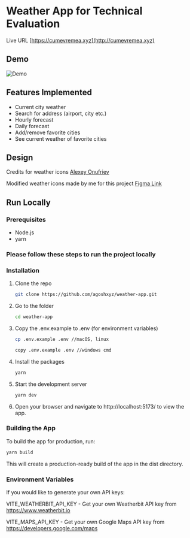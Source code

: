 # Weather App for Technical Evaluation
Live URL
 [https://cumevremea.xyz](http://cumevremea.xyz)

## Demo
![Demo](https://media.giphy.com/media/v1.Y2lkPTc5MGI3NjExNGJkNDU1ODg3Y2UyNGYyM2NiYzg2OWQ3ZjdmOTFjNzBlNjc4Yzk0MSZjdD1n/f23lQwIx98qESFYYPt/giphy.gif)

## Features Implemented
- Current city weather
- Search for address (airport, city etc.)
- Hourly forecast
- Daily forecast
- Add/remove favorite cities
- See current weather of favorite cities

## Design
Credits for weather icons [Alexey Onufriev](https://dribbble.com/shots/3761552-Free-Weather-Icons)

Modified weather icons made by me for this project [Figma Link](https://www.figma.com/file/B3UcwKfNRNfZSnnnOShERv/Weather-Icons?node-id=0%3A1&t=ymOtNhS5JfkNHl8w-1)

## Run Locally
### Prerequisites

- Node.js
- yarn
### Please follow these steps to run the project locally
### Installation

1. Clone the repo
   ```sh
   git clone https://github.com/agoshxyz/weather-app.git
   ```
2. Go to the folder
   ```sh
   cd weather-app
   ```
3. Copy the .env.example to .env (for environment variables)
    ```sh
   cp .env.example .env //macOS, linux
   ```
   ```sh
   copy .env.example .env //windows cmd
   ```
  
4. Install the packages
   ```sh
   yarn
   ```
5. Start the development server
   
   ```sh
   yarn dev
   ```
6. Open your browser and navigate to http://localhost:5173/ to view the app.

### Building the App
To build the app for production, run:
 ```sh
yarn build
```
This will create a production-ready build of the app in the dist directory.
### Environment Variables
If you would like to generate your own API keys:

VITE_WEATHERBIT_API_KEY - Get your own Weatherbit API key from https://www.weatherbit.io

VITE_MAPS_API_KEY - Get your own Google Maps API key from https://developers.google.com/maps


